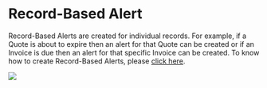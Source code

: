 # Record-Based Alert

Record-Based Alerts are created for individual records. For example, if a Quote is about to expire then an alert for that Quote can be created or if an Invoice is due then an alert for that specific Invoice can be created. To know how to create Record-Based Alerts, please [click here](https://docs.inogic.com/alerts4dynamics/configuration/record-based-alert/record-based-alert).

![](<../../.gitbook/assets/Record based\_2.png>)
